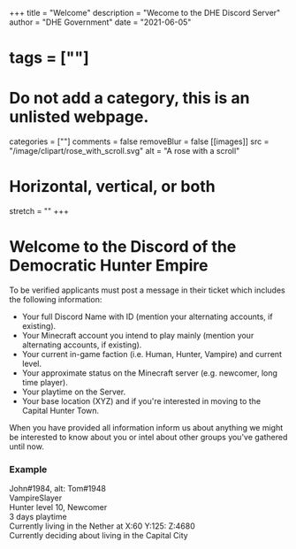 +++
title = "Welcome"
description = "Wecome to the DHE Discord Server"
author = "DHE Government"
date = "2021-06-05"
# tags = [""]
# Do not add a category, this is an unlisted webpage.
categories = [""]
comments = false
removeBlur = false
[[images]]
  src = "/image/clipart/rose_with_scroll.svg"
  alt = "A rose with a scroll"
  # Horizontal, vertical, or both
  stretch = ""
+++

# Welcome to the Discord of the Democratic Hunter Empire

To be verified applicants must post a message in their ticket which includes
the following information:

- Your full Discord Name with ID (mention your alternating accounts, if
  existing).
- Your Minecraft account you intend to play mainly (mention your alternating
  accounts, if existing).
- Your current in-game faction (i.e. Human, Hunter, Vampire) and current level.
- Your approximate status on the Minecraft server (e.g. newcomer, long time
  player).
- Your playtime on the Server.
- Your base location (XYZ) and if you're interested in moving to the Capital
  Hunter Town.

When you have provided all information inform us about anything we might be
interested to know about you or intel about other groups you've gathered until
now.

### Example

John#1984, alt: Tom#1948
<br>
VampireSlayer
<br>
Hunter level 10, Newcomer
<br>
3 days playtime
<br>
Currently living in the Nether at X:60 Y:125: Z:4680
<br>
Currently deciding about living in the Capital City
<br>
